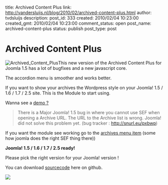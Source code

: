title: Archived Content Plus
link: http://vandersluijs.nl/blog/2010/02/archived-content-plus.html
author: tvdsluijs
description: 
post_id: 333
created: 2010/02/04 10:23:00
created_gmt: 2010/02/04 10:23:00
comment_status: open
post_name: archived-content-plus
status: publish
post_type: post

# Archived Content Plus

![Archived_Content_Plus](http://www.iamboredsoiblog.eu/wp-content/uploads/2010/01/Archived_Content_Plus_thumb.png)This new version of the Archived Content Plus for Joomla 1.5 has a lot of bugfixes and a new javascript core.  
  
  
  
The accordion menu is smoother and works better.  
  
  
If you want to show your archives the Wordpress style on your Joomla! 1.5 / 1.6 / 1.7 / 2.5 site. This is the Module to start using.  
  
Wanna see a [demo ?](http://demos.gebruikmaar.nl/joomla/index.php/extensions/modules/archived-content-plus.html)  


> There is a Major Joomla! 1.5 bug in where you cannot use SEF when opening a Archive URL. The URL to the Archive list is wrong. Joomla! did not solve this problem yet. (bug tracker : <http://snurl.eu/pxbwp>)  
  
If you want the module see working go to the [archives menu item](http://www.blogger.com/index.php/archives.html) (some how joomla does the right SEF thing there))

**Joomla! 1.5 / 1.6 / 1.7 / 2.5 ready!**  
  
Please pick the right version for your Joomla! version !  
  
You can download [sourcecode](https://github.com/tvdsluijs/Joomla-Archive-Plus/) here on github.  
  
  
  
![](https://www.paypalobjects.com/en_US/i/scr/pixel.gif)